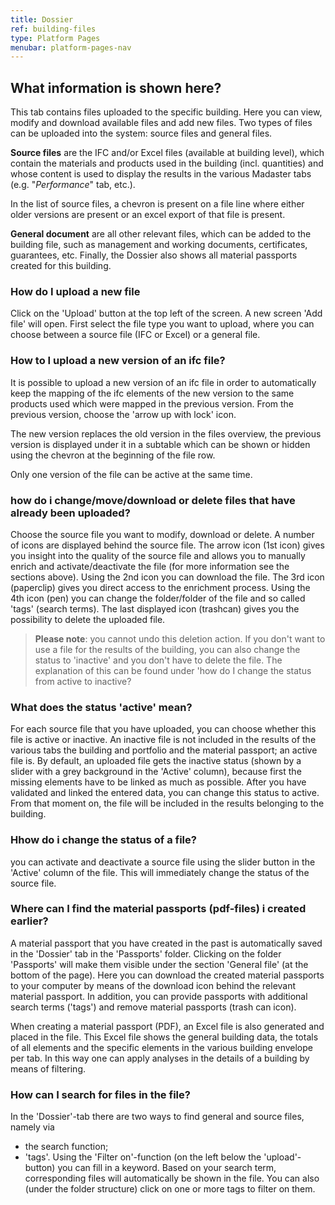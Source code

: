 ```yaml
---
title: Dossier
ref: building-files
type: Platform Pages
menubar: platform-pages-nav
---
```


## What information is shown here?
This tab contains files uploaded to the specific building. Here you can view, modify and download available files and add new files. Two types of files can be uploaded into the system: source files and general files.

**Source files** are the IFC and/or Excel files (available at building level), which contain the materials and products used in the building (incl. quantities) and whose content is used to display the results in the various Madaster tabs (e.g. "*Performance*" tab, etc.).

In the list of source files, a chevron is present on a file line where either older versions are present or an excel export of that file is present.

**General document** are all other relevant files, which can be added to the building file, such as management and working documents, certificates, guarantees, etc. Finally, the Dossier also shows all material passports created for this building.

### How do I upload a new file
Click on the 'Upload' button at the top left of the screen. A new screen 'Add file' will open. First select the file type you want to upload, where you can choose between a source file (IFC or Excel) or a general file.

### How to I upload a new version of an ifc file?
It is possible to upload a new version of an ifc file in order to automatically keep the mapping of the ifc elements of the new version to the same products used which were mapped in the previous version. From the previous version, choose the 'arrow up with lock' icon.

The new version replaces the old version in the files overview, the previous version is displayed under it in a subtable which can be shown or hidden using the chevron at the beginning of the file row.

Only one version of the file can be active at the same time.


### how do i change/move/download or delete files that have already been uploaded?
Choose the source file you want to modify, download or delete. A number of icons are displayed behind the source file. The arrow icon (1st icon) gives you insight into the quality of the source file and allows you to manually enrich and activate/deactivate the file (for more information see the sections above). Using the 2nd icon you can download the file. The 3rd icon (paperclip) gives you direct access to the enrichment process. Using the 4th icon (pen) you can change the folder/folder of the file and so called 'tags' (search terms). The last displayed icon (trashcan) gives you the possibility to delete the uploaded file.

>**Please note**: you cannot undo this deletion action. If you don't want to use a file for the results of the building, you can also change the status to 'inactive' and you don't have to delete the file. The explanation of this can be found under 'how do I change the status from active to inactive?


### What does the status 'active' mean?
For each source file that you have uploaded, you can choose whether this file is active or inactive. An inactive file is not included in the results of the various tabs the building and portfolio and the material passport; an active file is. By default, an uploaded file gets the inactive status (shown by a slider with a grey background in the 'Active' column), because first the missing elements have to be linked as much as possible. After you have validated and linked the entered data, you can change this status to active. From that moment on, the file will be included in the results belonging to the building.


### Hhow do i change the status of a file?
you can activate and deactivate a source file using the slider button in the 'Active' column of the file. This will immediately change the status of the source file.



### Where can I find the material passports (pdf-files) i created earlier?
A material passport that you have created in the past is automatically saved in the 'Dossier' tab in the 'Passports' folder. Clicking on the folder 'Passports' will make them visible under the section 'General file' (at the bottom of the page). Here you can download the created material passports to your computer by means of the download icon behind the relevant material passport. In addition, you can provide passports with additional search terms ('tags') and remove material passports (trash can icon).

When creating a material passport (PDF), an Excel file is also generated and placed in the file. This Excel file shows the general building data, the totals of all elements and the specific elements in the various building envelope per tab. In this way one can apply analyses in the details of a building by means of filtering.


### How can I search for files in the file?
In the 'Dossier'-tab there are two ways to find general and source files, namely via 
- the search function;
- 'tags'.
Using the 'Filter on'-function (on the left below the 'upload'-button) you can fill in a keyword. Based on your search term, corresponding files will automatically be shown in the file. You can also (under the folder structure) click on one or more tags to filter on them.
